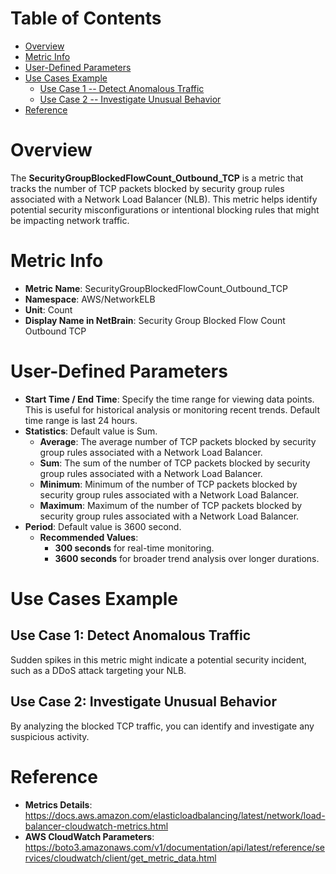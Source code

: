 # Table of Contents
- [Overview](#overview)
- [Metric Info](#metric-info)
- [User-Defined Parameters](#user-defined-parameters)
- [Use Cases Example](#example)
    - [Use Case 1 -- Detect Anomalous Traffic](#example-1) 
    - [Use Case 2 -- Investigate Unusual Behavior](#example-2)
- [Reference](#reference)

# Overview <a name="overview"></a>
The <b>SecurityGroupBlockedFlowCount_Outbound_TCP</b> is a metric that tracks the number of TCP packets blocked by security group rules associated with a Network Load Balancer (NLB). This metric helps identify potential security misconfigurations or intentional blocking rules that might be impacting network traffic.

# Metric Info <a name="metric-info"></a>
* <b>Metric Name</b>: SecurityGroupBlockedFlowCount_Outbound_TCP
* <b>Namespace</b>: AWS/NetworkELB
* <b>Unit</b>: Count
* <b>Display Name in NetBrain</b>: Security Group Blocked Flow Count Outbound TCP

# User-Defined Parameters <a name="user-defined-parameters"></a>
* <b>Start Time / End Time</b>: Specify the time range for viewing data points. This is useful for historical analysis or monitoring recent trends. Default time range is last 24 hours.
* <b>Statistics</b>: Default value is Sum.
  * <b>Average</b>: The average number of TCP packets blocked by security group rules associated with a Network Load Balancer.
  * <b>Sum</b>: The sum of the number of TCP packets blocked by security group rules associated with a Network Load Balancer.
  * <b>Minimum</b>: Minimum of the number of TCP packets blocked by security group rules associated with a Network Load Balancer.
  * <b>Maximum</b>: Maximum of the number of TCP packets blocked by security group rules associated with a Network Load Balancer.
* <b>Period</b>: Default value is 3600 second.
  * <b>Recommended Values</b>:
    * <b>300 seconds</b> for real-time monitoring.
    * <b>3600 seconds</b> for broader trend analysis over longer durations.

# Use Cases Example <a name="example"></a>
## Use Case 1: Detect Anomalous Traffic <a name="example-1"></a>
Sudden spikes in this metric might indicate a potential security incident, such as a DDoS attack targeting your NLB.

## Use Case 2: Investigate Unusual Behavior <a name="example-2"></a>
By analyzing the blocked TCP traffic, you can identify and investigate any suspicious activity.

# Reference <a name="reference"></a>
* <b>Metrics Details</b>: https://docs.aws.amazon.com/elasticloadbalancing/latest/network/load-balancer-cloudwatch-metrics.html
* <b>AWS CloudWatch Parameters</b>: https://boto3.amazonaws.com/v1/documentation/api/latest/reference/services/cloudwatch/client/get_metric_data.html